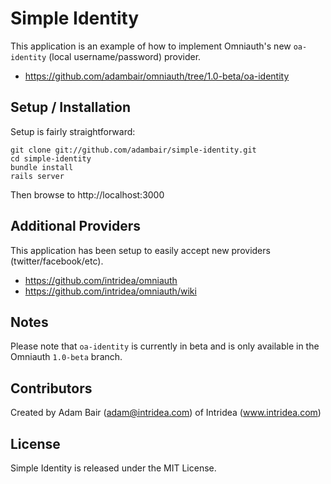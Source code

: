 # Simple Identity

This application is an example of how to implement Omniauth's new `oa-identity` (local username/password) provider. 

  * https://github.com/adambair/omniauth/tree/1.0-beta/oa-identity

## Setup / Installation

Setup is fairly straightforward:

    git clone git://github.com/adambair/simple-identity.git
    cd simple-identity
    bundle install
    rails server

Then browse to http://localhost:3000

## Additional Providers 

This application has been setup to easily accept new providers (twitter/facebook/etc). 

  * https://github.com/intridea/omniauth
  * https://github.com/intridea/omniauth/wiki

## Notes

Please note that `oa-identity` is currently in beta and is only available in the Omniauth `1.0-beta` branch.

## Contributors

Created by Adam Bair (adam@intridea.com) of Intridea (www.intridea.com)

## License

Simple Identity is released under the MIT License.


